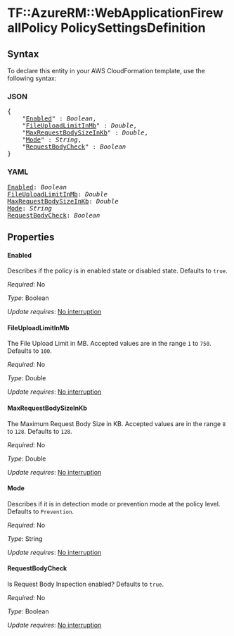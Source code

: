 # TF::AzureRM::WebApplicationFirewallPolicy PolicySettingsDefinition

## Syntax

To declare this entity in your AWS CloudFormation template, use the following syntax:

### JSON

<pre>
{
    "<a href="#enabled" title="Enabled">Enabled</a>" : <i>Boolean</i>,
    "<a href="#fileuploadlimitinmb" title="FileUploadLimitInMb">FileUploadLimitInMb</a>" : <i>Double</i>,
    "<a href="#maxrequestbodysizeinkb" title="MaxRequestBodySizeInKb">MaxRequestBodySizeInKb</a>" : <i>Double</i>,
    "<a href="#mode" title="Mode">Mode</a>" : <i>String</i>,
    "<a href="#requestbodycheck" title="RequestBodyCheck">RequestBodyCheck</a>" : <i>Boolean</i>
}
</pre>

### YAML

<pre>
<a href="#enabled" title="Enabled">Enabled</a>: <i>Boolean</i>
<a href="#fileuploadlimitinmb" title="FileUploadLimitInMb">FileUploadLimitInMb</a>: <i>Double</i>
<a href="#maxrequestbodysizeinkb" title="MaxRequestBodySizeInKb">MaxRequestBodySizeInKb</a>: <i>Double</i>
<a href="#mode" title="Mode">Mode</a>: <i>String</i>
<a href="#requestbodycheck" title="RequestBodyCheck">RequestBodyCheck</a>: <i>Boolean</i>
</pre>

## Properties

#### Enabled

Describes if the policy is in enabled state or disabled state. Defaults to `true`.

_Required_: No

_Type_: Boolean

_Update requires_: [No interruption](https://docs.aws.amazon.com/AWSCloudFormation/latest/UserGuide/using-cfn-updating-stacks-update-behaviors.html#update-no-interrupt)

#### FileUploadLimitInMb

The File Upload Limit in MB. Accepted values are in the range `1` to `750`. Defaults to `100`.

_Required_: No

_Type_: Double

_Update requires_: [No interruption](https://docs.aws.amazon.com/AWSCloudFormation/latest/UserGuide/using-cfn-updating-stacks-update-behaviors.html#update-no-interrupt)

#### MaxRequestBodySizeInKb

The Maximum Request Body Size in KB.  Accepted values are in the range `8` to `128`. Defaults to `128`.

_Required_: No

_Type_: Double

_Update requires_: [No interruption](https://docs.aws.amazon.com/AWSCloudFormation/latest/UserGuide/using-cfn-updating-stacks-update-behaviors.html#update-no-interrupt)

#### Mode

Describes if it is in detection mode or prevention mode at the policy level. Defaults to `Prevention`.

_Required_: No

_Type_: String

_Update requires_: [No interruption](https://docs.aws.amazon.com/AWSCloudFormation/latest/UserGuide/using-cfn-updating-stacks-update-behaviors.html#update-no-interrupt)

#### RequestBodyCheck

Is Request Body Inspection enabled? Defaults to `true`.

_Required_: No

_Type_: Boolean

_Update requires_: [No interruption](https://docs.aws.amazon.com/AWSCloudFormation/latest/UserGuide/using-cfn-updating-stacks-update-behaviors.html#update-no-interrupt)

